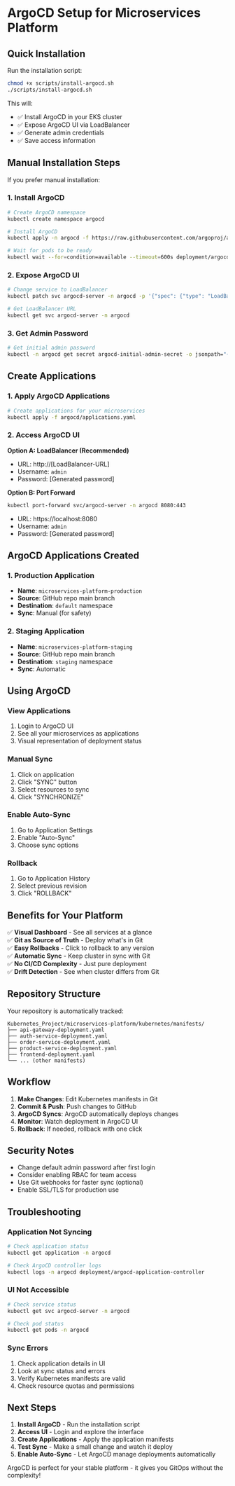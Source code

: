 # ArgoCD Setup for Microservices Platform

## Quick Installation

Run the installation script:

```bash
chmod +x scripts/install-argocd.sh
./scripts/install-argocd.sh
```

This will:
- ✅ Install ArgoCD in your EKS cluster
- ✅ Expose ArgoCD UI via LoadBalancer  
- ✅ Generate admin credentials
- ✅ Save access information

## Manual Installation Steps

If you prefer manual installation:

### 1. Install ArgoCD

```bash
# Create ArgoCD namespace
kubectl create namespace argocd

# Install ArgoCD
kubectl apply -n argocd -f https://raw.githubusercontent.com/argoproj/argo-cd/stable/manifests/install.yaml

# Wait for pods to be ready
kubectl wait --for=condition=available --timeout=600s deployment/argocd-server -n argocd
```

### 2. Expose ArgoCD UI

```bash
# Change service to LoadBalancer
kubectl patch svc argocd-server -n argocd -p '{"spec": {"type": "LoadBalancer"}}'

# Get LoadBalancer URL
kubectl get svc argocd-server -n argocd
```

### 3. Get Admin Password

```bash
# Get initial admin password
kubectl -n argocd get secret argocd-initial-admin-secret -o jsonpath="{.data.password}" | base64 -d
```

## Create Applications

### 1. Apply ArgoCD Applications

```bash
# Create applications for your microservices
kubectl apply -f argocd/applications.yaml
```

### 2. Access ArgoCD UI

**Option A: LoadBalancer (Recommended)**
- URL: http://[LoadBalancer-URL]
- Username: `admin`
- Password: [Generated password]

**Option B: Port Forward**
```bash
kubectl port-forward svc/argocd-server -n argocd 8080:443
```
- URL: https://localhost:8080
- Username: `admin`  
- Password: [Generated password]

## ArgoCD Applications Created

### 1. Production Application
- **Name**: `microservices-platform-production`
- **Source**: GitHub repo main branch
- **Destination**: `default` namespace
- **Sync**: Manual (for safety)

### 2. Staging Application  
- **Name**: `microservices-platform-staging`
- **Source**: GitHub repo main branch
- **Destination**: `staging` namespace
- **Sync**: Automatic

## Using ArgoCD

### View Applications
1. Login to ArgoCD UI
2. See all your microservices as applications
3. Visual representation of deployment status

### Manual Sync
1. Click on application
2. Click "SYNC" button
3. Select resources to sync
4. Click "SYNCHRONIZE"

### Enable Auto-Sync
1. Go to Application Settings
2. Enable "Auto-Sync"
3. Choose sync options

### Rollback
1. Go to Application History
2. Select previous revision
3. Click "ROLLBACK"

## Benefits for Your Platform

✅ **Visual Dashboard** - See all services at a glance  
✅ **Git as Source of Truth** - Deploy what's in Git  
✅ **Easy Rollbacks** - Click to rollback to any version  
✅ **Automatic Sync** - Keep cluster in sync with Git  
✅ **No CI/CD Complexity** - Just pure deployment  
✅ **Drift Detection** - See when cluster differs from Git  

## Repository Structure

Your repository is automatically tracked:
```
Kubernetes_Project/microservices-platform/kubernetes/manifests/
├── api-gateway-deployment.yaml
├── auth-service-deployment.yaml  
├── order-service-deployment.yaml
├── product-service-deployment.yaml
├── frontend-deployment.yaml
└── ... (other manifests)
```

## Workflow

1. **Make Changes**: Edit Kubernetes manifests in Git
2. **Commit & Push**: Push changes to GitHub
3. **ArgoCD Syncs**: ArgoCD automatically deploys changes
4. **Monitor**: Watch deployment in ArgoCD UI
5. **Rollback**: If needed, rollback with one click

## Security Notes

- Change default admin password after first login
- Consider enabling RBAC for team access
- Use Git webhooks for faster sync (optional)
- Enable SSL/TLS for production use

## Troubleshooting

### Application Not Syncing
```bash
# Check application status
kubectl get application -n argocd

# Check ArgoCD controller logs
kubectl logs -n argocd deployment/argocd-application-controller
```

### UI Not Accessible
```bash
# Check service status
kubectl get svc argocd-server -n argocd

# Check pod status  
kubectl get pods -n argocd
```

### Sync Errors
1. Check application details in UI
2. Look at sync status and errors
3. Verify Kubernetes manifests are valid
4. Check resource quotas and permissions

## Next Steps

1. **Install ArgoCD** - Run the installation script
2. **Access UI** - Login and explore the interface  
3. **Create Applications** - Apply the application manifests
4. **Test Sync** - Make a small change and watch it deploy
5. **Enable Auto-Sync** - Let ArgoCD manage deployments automatically

ArgoCD is perfect for your stable platform - it gives you GitOps without the complexity!
